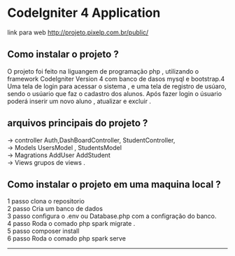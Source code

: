 # CodeIgniter 4 Application 

link  para web http://projeto.pixelp.com.br/public/

## Como instalar o projeto ?
O projeto foi feito na liguangem de programação php , utilizando o framework CodeIgniter Version 4 com banco de dasos mysql e bootstrap.4
Uma tela de login para acessar o sistema , e uma tela de registro de usúaro, sendo o usúario que faz o cadastro dos alunos.
Após fazer login o úsuario poderá inserir um novo aluno , atualizar e excluir .

## arquivos principais do projeto  ?
-> controller  Auth,DashBoardController, StudentController,<br>
-> Models  UsersModel , StudentsModel<br>
->  Magrations AddUser AddStudent<br>
-> Views grupos de views .<br>

## Como instalar o projeto em uma maquina local  ?
1 passo  clona o repositorio <br>
2 passo Cria um banco de dados  <br>
3 passo configura o .env ou Database.php com a configração do  banco.<br>
4 passo  Roda o comado php spark migrate .<br>
5 passo composer install <br>
6 passo Roda o comado php spark serve 
__________________________________________________________



